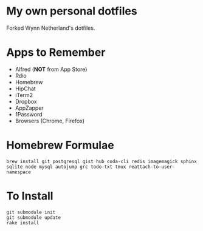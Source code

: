 # My own personal dotfiles #

Forked Wynn Netherland's dotfiles.

# Apps to Remember

* Alfred (**NOT** from App Store)
* Rdio
* Homebrew
* HipChat
* iTerm2
* Dropbox
* AppZapper
* 1Password
* Browsers (Chrome, Firefox)

# Homebrew Formulae

    brew install git postgresql gist hub coda-cli redis imagemagick sphinx sqlite node mysql autojump grc todo-txt tmux reattach-to-user-namespace

# To Install

    git submodule init
    git submodule update
    rake install

